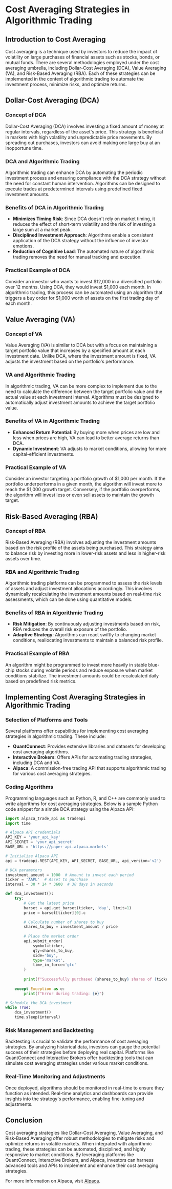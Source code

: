 # Cost Averaging Strategies in Algorithmic Trading

## Introduction to Cost Averaging

Cost averaging is a technique used by investors to reduce the impact of volatility on large purchases of financial assets such as stocks, bonds, or mutual funds. There are several methodologies employed under the cost averaging umbrella, including Dollar-Cost Averaging (DCA), Value Averaging (VA), and Risk-Based Averaging (RBA). Each of these strategies can be implemented in the context of algorithmic trading to automate the investment process, minimize risks, and optimize returns.

## Dollar-Cost Averaging (DCA)

### Concept of DCA

Dollar-Cost Averaging (DCA) involves investing a fixed amount of money at regular intervals, regardless of the asset's price. This strategy is beneficial in markets with high volatility and unpredictable price movements. By spreading out purchases, investors can avoid making one large buy at an inopportune time.

### DCA and Algorithmic Trading

Algorithmic trading can enhance DCA by automating the periodic investment process and ensuring compliance with the DCA strategy without the need for constant human intervention. Algorithms can be designed to execute trades at predetermined intervals using predefined fixed investment amounts.

### Benefits of DCA in Algorithmic Trading

- **Minimizes Timing Risk**: Since DCA doesn't rely on market timing, it reduces the effect of short-term volatility and the risk of investing a large sum at a market peak.
- **Disciplined Investment Approach**: Algorithms enable a consistent application of the DCA strategy without the influence of investor emotions.
- **Reduction of Cognitive Load**: The automated nature of algorithmic trading removes the need for manual tracking and execution.

### Practical Example of DCA

Consider an investor who wants to invest $12,000 in a diversified portfolio over 12 months. Using DCA, they would invest $1,000 each month. In algorithmic trading, this process can be automated using an algorithm that triggers a buy order for $1,000 worth of assets on the first trading day of each month.

## Value Averaging (VA)

### Concept of VA

Value Averaging (VA) is similar to DCA but with a focus on maintaining a target portfolio value that increases by a specified amount at each investment date. Unlike DCA, where the investment amount is fixed, VA adjusts the investment based on the portfolio's performance.

### VA and Algorithmic Trading

In algorithmic trading, VA can be more complex to implement due to the need to calculate the difference between the target portfolio value and the actual value at each investment interval. Algorithms must be designed to automatically adjust investment amounts to achieve the target portfolio value.

### Benefits of VA in Algorithmic Trading

- **Enhanced Return Potential**: By buying more when prices are low and less when prices are high, VA can lead to better average returns than DCA.
- **Dynamic Investment**: VA adjusts to market conditions, allowing for more capital-efficient investments.

### Practical Example of VA

Consider an investor targeting a portfolio growth of $1,000 per month. If the portfolio underperforms in a given month, the algorithm will invest more to reach the $1,000 growth target. Conversely, if the portfolio overperforms, the algorithm will invest less or even sell assets to maintain the growth target.

## Risk-Based Averaging (RBA)

### Concept of RBA

Risk-Based Averaging (RBA) involves adjusting the investment amounts based on the risk profile of the assets being purchased. This strategy aims to balance risk by investing more in lower-risk assets and less in higher-risk assets over time.

### RBA and Algorithmic Trading

Algorithmic trading platforms can be programmed to assess the risk levels of assets and adjust investment allocations accordingly. This involves dynamically recalculating the investment amounts based on real-time risk assessments, which can be done using quantitative models.

### Benefits of RBA in Algorithmic Trading

- **Risk Mitigation**: By continuously adjusting investments based on risk, RBA reduces the overall risk exposure of the portfolio.
- **Adaptive Strategy**: Algorithms can react swiftly to changing market conditions, reallocating investments to maintain a balanced risk profile.

### Practical Example of RBA

An algorithm might be programmed to invest more heavily in stable blue-chip stocks during volatile periods and reduce exposure when market conditions stabilize. The investment amounts could be recalculated daily based on predefined risk metrics.

## Implementing Cost Averaging Strategies in Algorithmic Trading

### Selection of Platforms and Tools

Several platforms offer capabilities for implementing cost averaging strategies in algorithmic trading. These include:

- **QuantConnect**: Provides extensive libraries and datasets for developing cost averaging algorithms.
- **Interactive Brokers**: Offers APIs for automating trading strategies, including DCA and VA.
- **Alpaca**: A commission-free trading API that supports algorithmic trading for various cost averaging strategies.

### Coding Algorithms

Programming languages such as Python, R, and C++ are commonly used to write algorithms for cost averaging strategies. Below is a sample Python code snippet for a simple DCA strategy using the Alpaca API:

```python
import alpaca_trade_api as tradeapi
import time

# Alpaca API credentials
API_KEY = 'your_api_key'
API_SECRET = 'your_api_secret'
BASE_URL = 'https://paper-api.alpaca.markets'

# Initialize Alpaca API
api = tradeapi.REST(API_KEY, API_SECRET, BASE_URL, api_version='v2')

# DCA parameters
investment_amount = 1000  # Amount to invest each period
ticker = 'AAPL'  # Asset to purchase
interval = 30 * 24 * 3600  # 30 days in seconds

def dca_investment():
    try:
        # Get the latest price
        barset = api.get_barset(ticker, 'day', limit=1)
        price = barset[ticker][0].c

        # Calculate number of shares to buy
        shares_to_buy = investment_amount / price
        
        # Place the market order
        api.submit_order(
            symbol=ticker,
            qty=shares_to_buy,
            side='buy',
            type='market',
            time_in_force='gtc'
        )
        
        print(f"Successfully purchased {shares_to_buy} shares of {ticker}.")
    
    except Exception as e:
        print(f"Error during trading: {e}")

# Schedule the DCA investment
while True:
    dca_investment()
    time.sleep(interval)
```

### Risk Management and Backtesting

Backtesting is crucial to validate the performance of cost averaging strategies. By analyzing historical data, investors can gauge the potential success of their strategies before deploying real capital. Platforms like QuantConnect and Interactive Brokers offer backtesting tools that can simulate cost averaging strategies under various market conditions.

### Real-Time Monitoring and Adjustments

Once deployed, algorithms should be monitored in real-time to ensure they function as intended. Real-time analytics and dashboards can provide insights into the strategy's performance, enabling fine-tuning and adjustments.

## Conclusion

Cost averaging strategies like Dollar-Cost Averaging, Value Averaging, and Risk-Based Averaging offer robust methodologies to mitigate risks and optimize returns in volatile markets. When integrated with algorithmic trading, these strategies can be automated, disciplined, and highly responsive to market conditions. By leveraging platforms like QuantConnect, Interactive Brokers, and Alpaca, investors can harness advanced tools and APIs to implement and enhance their cost averaging strategies.

For more information on Alpaca, visit [Alpaca](https://alpaca.markets/).
